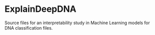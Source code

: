 # ExplainDeepDNA
Source files for an interpretability study in Machine Learning models for DNA classification files.
